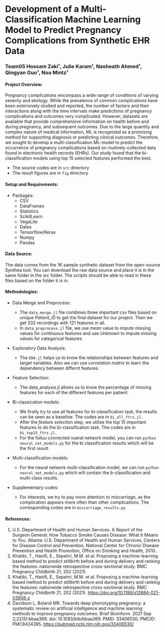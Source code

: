 # Development of a Multi-Classification Machine Learning Model to Predict Pregnancy Complications from Synthetic EHR Data

### Team05 Hossam Zaki¹, Julie Karam¹, Nasheath Ahmed¹, Qingyan Guo¹, Noa Mintz¹

#### Project Overview:
Pregnancy complications encompass a wide range of conditions of varying severity and etiology. While the prevalence of common complications have been extensively studied and reported, the number of factors and their interactions along with the time intervals make predictions of pregnancy complications and outcomes very complicated. However, datasets are available that provide comprehensive information on health before and during pregnancy, and subsequent outcomes. Due to the large quantity and complex nature of medical information, ML is recognized as a promising method for supporting diagnosis or predicting clinical outcomes. Therefore, we sought to develop a multi-classification ML-model to predict the occurrence of pregnancy complications based on routinely-collected data found in electronic health records (EHRs). Our study found that the bi-classification models using top 15 selected features performed the best.
* The source codes are in `src` directory
* The result figures are in `fig` directory


#### Setup and Requirements:
* Packages: 
  * CSV
  * DataFrames
  * Statistics
  * ScikitLearn
  * VegaLite
  * Dates
  * Tensorflow/Keras
  * Numpy
  * Pandas

#### Data Source:

The data comes from the 1K sample synthetic dataset from the open-source Synthea tool. You can download the raw data source and place it is in the same folder in the src folder. The scripts should be able to read in these files based on the folder it is in. 
#### Methodologies:
* Data Merge and Preprocess: 
  * The `data_merge.jl` file combines three important csv files based on unique *Patient_ID* to get the final dataset for our project. Then we get 332 recordings with 121 features in all. 
  * In `data_preprocess.jl` file, we use *mean* value to impute missing values for continuous features and use *Unknown* to impute missing values for categorical features.

* Exploratory Data Analysis:
  * The `EDA.jl` helps us to know the relationships between features and target variables. Also we can use *correlation matrix* to learn the dependency between differnt features.

* Feature Selection:
  * The data_analysis.jl allows us to know the percentage of missing features for each of the different features per patient.

* Bi-classication models:
  * We firstly try to use all features for bi-classification task, the results can be seen as a baseline. The codes are in `bi_all_ftrs.jl`.
  * After the *feature selection* step, we utilize the top 15 important features to do the bi-classification task. The codes are in `bi_top15_ftrs.jl`.
  * For the fulluu connected nueral network model, you can run `python neural_net_models.py` for the bi classification results which will be the first result. 
  
* Multi-classification models:
  * For the neural network multi-classification model, we can run `python neural_net_models.py` which will contain the b-classification and multi-class results. 

* Supplementary codes: 
  * For interests, we try to pay more attention to *miscarriage*, as the complication appears more often than other complications. The corresponding codes are in `miscarriage_results.py`





#### References:
1. U.S. Department of Health and Human Services. A Report of the Surgeon General: How Tobacco Smoke Causes Disease: What It Means to You. Atlanta: U.S. Department of Health and Human Services, Centers for Disease Control and Prevention, National Center for Chronic Disease Prevention and Health Promotion, Office on Smoking and Health, 2010..
2. Khatibi, T., Hanifi, E., Sepehri, M.M. et al. Proposing a machine-learning based method to predict stillbirth before and during delivery and ranking the features: nationwide retrospective cross-sectional study. BMC Pregnancy Childbirth 21, 202 (2021).
3. Khatibi, T., Hanifi, E., Sepehri, M.M. et al. Proposing a machine-learning based method to predict stillbirth before and during delivery and ranking the features: nationwide retrospective cross-sectional study. BMC Pregnancy Childbirth 21, 202 (2021). https://doi.org/10.1186/s12884-021-03658-z
4. Davidson L, Boland MR. Towards deep phenotyping pregnancy: a systematic review on artificial intelligence and machine learning methods to improve pregnancy outcomes. Brief Bioinform. 2021 Sep 2;22(5):bbaa369. doi: 10.1093/bib/bbaa369. PMID: 33406530; PMCID: PMC8424395. https://pubmed.ncbi.nlm.nih.gov/33406530/

